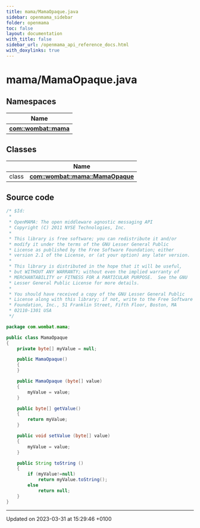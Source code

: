 ```yaml
---
title: mama/MamaOpaque.java
sidebar: openmama_sidebar
folder: openmama
toc: false
layout: documentation
with_title: false
sidebar_url: /openmama_api_reference_docs.html
with_doxylinks: true
---
```


# mama/MamaOpaque.java



## Namespaces

| Name           |
| -------------- |
| **[com::wombat::mama](namespacecom_1_1wombat_1_1mama.html)**  |

## Classes

|                | Name           |
| -------------- | -------------- |
| class | **[com::wombat::mama::MamaOpaque](classcom_1_1wombat_1_1mama_1_1MamaOpaque.html)**  |




## Source code

```java
/* $Id:
 *
 * OpenMAMA: The open middleware agnostic messaging API
 * Copyright (C) 2011 NYSE Technologies, Inc.
 *
 * This library is free software; you can redistribute it and/or
 * modify it under the terms of the GNU Lesser General Public
 * License as published by the Free Software Foundation; either
 * version 2.1 of the License, or (at your option) any later version.
 *
 * This library is distributed in the hope that it will be useful,
 * but WITHOUT ANY WARRANTY; without even the implied warranty of
 * MERCHANTABILITY or FITNESS FOR A PARTICULAR PURPOSE.  See the GNU
 * Lesser General Public License for more details.
 *
 * You should have received a copy of the GNU Lesser General Public
 * License along with this library; if not, write to the Free Software
 * Foundation, Inc., 51 Franklin Street, Fifth Floor, Boston, MA
 * 02110-1301 USA
 */

package com.wombat.mama;

public class MamaOpaque
{
    private byte[] myValue = null;

    public MamaOpaque()
    {
    }

    public MamaOpaque (byte[] value)
    {
        myValue = value;
    }

    public byte[] getValue()
    {
        return myValue;
    }

    public void setValue (byte[] value)
    {
        myValue = value;
    }

    public String toString ()
    {
        if (myValue!=null)
            return myValue.toString();
        else
            return null;
    }
}
```


-------------------------------

Updated on 2023-03-31 at 15:29:46 +0100
